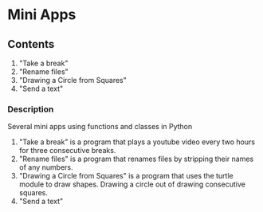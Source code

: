 # Mini Apps

## Contents
1) "Take a break"
2) "Rename files"
3) "Drawing a Circle from Squares"
4) "Send a text"

### Description
Several mini apps using functions and classes in Python
1) "Take a break" is a program that plays a youtube video every two hours for
three consecutive breaks.
2) "Rename files" is a program that renames files by stripping their names of any numbers.
3) "Drawing a Circle from Squares" is a program that uses the turtle module to draw shapes.
Drawing a circle out of drawing consecutive squares.
4) "Send a text"
